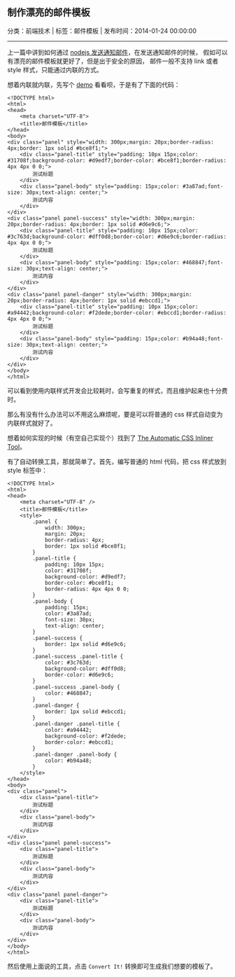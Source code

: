 ## 制作漂亮的邮件模板

分类：前端技术 | 标签：邮件模板 | 发布时间：2014-01-24 00:00:00

___

上一篇中讲到如何通过 [nodejs 发送通知邮件](/2014/01/23/node_send_email)，在发送通知邮件的时候，
假如可以有漂亮的邮件模板就更好了，但是出于安全的原因，
邮件一般不支持 link 或者 style 样式，只能通过内联的方式。

想着内联就内联，先写个 [demo](/demos/mail_template.html) 看看呗，于是有了下面的代码：

```
<!DOCTYPE html>
<html>
<head>
    <meta charset="UTF-8">
    <title>邮件模板</title>
</head>
<body>
<div class="panel" style="width: 300px;margin: 20px;border-radius: 4px;border: 1px solid #bce8f1;">
    <div class="panel-title" style="padding: 10px 15px;color: #31708f;background-color: #d9edf7;border-color: #bce8f1;border-radius: 4px 4px 0 0;">
        测试标题
    </div>
    <div class="panel-body" style="padding: 15px;color: #3a87ad;font-size: 30px;text-align: center;">
        测试内容
    </div>
</div>
<div class="panel panel-success" style="width: 300px;margin: 20px;border-radius: 4px;border: 1px solid #d6e9c6;">
    <div class="panel-title" style="padding: 10px 15px;color: #3c763d;background-color: #dff0d8;border-color: #d6e9c6;border-radius: 4px 4px 0 0;">
        测试标题
    </div>
    <div class="panel-body" style="padding: 15px;color: #468847;font-size: 30px;text-align: center;">
        测试内容
    </div>
</div>
<div class="panel panel-danger" style="width: 300px;margin: 20px;border-radius: 4px;border: 1px solid #ebccd1;">
    <div class="panel-title" style="padding: 10px 15px;color: #a94442;background-color: #f2dede;border-color: #ebccd1;border-radius: 4px 4px 0 0;">
        测试标题
    </div>
    <div class="panel-body" style="padding: 15px;color: #b94a48;font-size: 30px;text-align: center;">
        测试内容
    </div>
</div>
</body>
</html>
```

可以看到使用内联样式开发会比较耗时，会写重复的样式，而且维护起来也十分费时。

那么有没有什么办法可以不用这么麻烦呢，要是可以将普通的 css 样式自动变为内联样式就好了。

想着如何实现的时候（有空自己实现个）找到了 [The Automatic CSS Inliner Tool](http://beaker.mailchimp.com/inline-css)。

有了自动转换工具，那就简单了。首先，编写普通的 html 代码，把 css 样式放到 style 标签中：
```
<!DOCTYPE html>
<html>
<head>
    <meta charset="UTF-8" />
    <title>邮件模板</title>
    <style>
        .panel {
            width: 300px;
            margin: 20px;
            border-radius: 4px;
            border: 1px solid #bce8f1;
        }
        .panel-title {
            padding: 10px 15px;
            color: #31708f;
            background-color: #d9edf7;
            border-color: #bce8f1;
            border-radius: 4px 4px 0 0;
        }
        .panel-body {
            padding: 15px;
            color: #3a87ad;
            font-size: 30px;
            text-align: center;
        }
        .panel-success {
            border: 1px solid #d6e9c6;
        }
        .panel-success .panel-title {
            color: #3c763d;
            background-color: #dff0d8;
            border-color: #d6e9c6;
        }
        .panel-success .panel-body {
            color: #468847;
        }
        .panel-danger {
            border: 1px solid #ebccd1;
        }
        .panel-danger .panel-title {
            color: #a94442;
            background-color: #f2dede;
            border-color: #ebccd1;
        }
        .panel-danger .panel-body {
            color: #b94a48;
        }
    </style>
</head>
<body>
<div class="panel">
    <div class="panel-title">
        测试标题
    </div>
    <div class="panel-body">
        测试内容
    </div>
</div>
<div class="panel panel-success">
    <div class="panel-title">
        测试标题
    </div>
    <div class="panel-body">
        测试内容
    </div>
</div>
<div class="panel panel-danger">
    <div class="panel-title">
        测试标题
    </div>
    <div class="panel-body">
        测试内容
    </div>
</div>
</body>
</html>
```

然后使用上面说的工具，点击 ```Convert It!``` 转换即可生成我们想要的模板了。